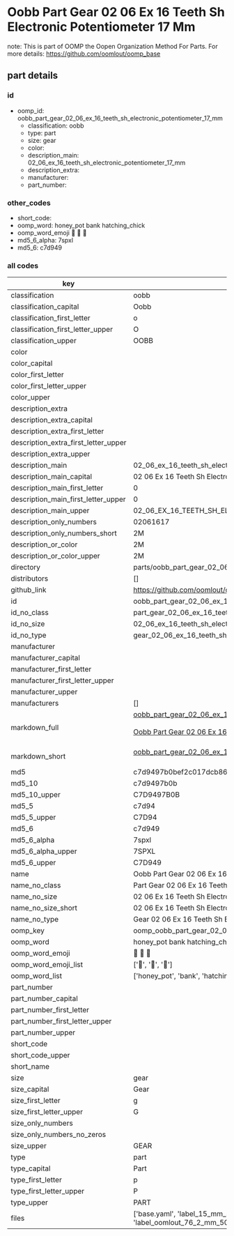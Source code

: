 # Oobb Part Gear 02 06 Ex 16 Teeth Sh Electronic Potentiometer 17 Mm  

note: This is part of OOMP the Oopen Organization Method For Parts. For more details: https://github.com/oomlout/oomp_base

##  part details





### id
* oomp_id: oobb_part_gear_02_06_ex_16_teeth_sh_electronic_potentiometer_17_mm
  * classification: oobb
  * type: part
  * size: gear
  * color: 
  * description_main: 02_06_ex_16_teeth_sh_electronic_potentiometer_17_mm
  * description_extra: 
  * manufacturer: 
  * part_number: 

### other_codes
* short_code: 
* oomp_word: honey_pot bank hatching_chick
* oomp_word_emoji :honey_pot: :bank: :hatching_chick:
* md5_6_alpha: 7spxl
* md5_6: c7d949

### all codes 
| key | value |  
| --- | --- |  
| classification | oobb |  
| classification_capital | Oobb |  
| classification_first_letter | o |  
| classification_first_letter_upper | O |  
| classification_upper | OOBB |  
| color |  |  
| color_capital |  |  
| color_first_letter |  |  
| color_first_letter_upper |  |  
| color_upper |  |  
| description_extra |  |  
| description_extra_capital |  |  
| description_extra_first_letter |  |  
| description_extra_first_letter_upper |  |  
| description_extra_upper |  |  
| description_main | 02_06_ex_16_teeth_sh_electronic_potentiometer_17_mm |  
| description_main_capital | 02 06 Ex 16 Teeth Sh Electronic Potentiometer 17 mm |  
| description_main_first_letter | 0 |  
| description_main_first_letter_upper | 0 |  
| description_main_upper | 02_06_EX_16_TEETH_SH_ELECTRONIC_POTENTIOMETER_17_MM |  
| description_only_numbers | 02061617 |  
| description_only_numbers_short | 2M |  
| description_or_color | 2M |  
| description_or_color_upper | 2M |  
| directory | parts/oobb_part_gear_02_06_ex_16_teeth_sh_electronic_potentiometer_17_mm |  
| distributors | [] |  
| github_link | https://github.com/oomlout/oomlout_oomp_part_src/tree/main/parts/oobb_part_gear_02_06_ex_16_teeth_sh_electronic_potentiometer_17_mm/working |  
| id | oobb_part_gear_02_06_ex_16_teeth_sh_electronic_potentiometer_17_mm |  
| id_no_class | part_gear_02_06_ex_16_teeth_sh_electronic_potentiometer_17_mm |  
| id_no_size | 02_06_ex_16_teeth_sh_electronic_potentiometer_17_mm |  
| id_no_type | gear_02_06_ex_16_teeth_sh_electronic_potentiometer_17_mm |  
| manufacturer |  |  
| manufacturer_capital |  |  
| manufacturer_first_letter |  |  
| manufacturer_first_letter_upper |  |  
| manufacturer_upper |  |  
| manufacturers | [] |  
| markdown_full | [oobb_part_gear_02_06_ex_16_teeth_sh_electronic_potentiometer_17_mm](https://github.com/oomlout/oomlout_oomp_part_src/tree/main/parts/oobb_part_gear_02_06_ex_16_teeth_sh_electronic_potentiometer_17_mm/working)<br>[](https://github.com/oomlout/oomlout_oomp_part_src/tree/main/parts/oobb_part_gear_02_06_ex_16_teeth_sh_electronic_potentiometer_17_mm/working)<br>[Oobb Part Gear 02 06 Ex 16 Teeth Sh Electronic Potentiometer 17 Mm](https://github.com/oomlout/oomlout_oomp_part_src/tree/main/parts/oobb_part_gear_02_06_ex_16_teeth_sh_electronic_potentiometer_17_mm/working)<br><br> |  
| markdown_short | [oobb_part_gear_02_06_ex_16_teeth_sh_electronic_potentiometer_17_mm](https://github.com/oomlout/oomlout_oomp_part_src/tree/main/parts/oobb_part_gear_02_06_ex_16_teeth_sh_electronic_potentiometer_17_mm/working)<br><br> |  
| md5 | c7d9497b0bef2c017dcb86b8f9336093 |  
| md5_10 | c7d9497b0b |  
| md5_10_upper | C7D9497B0B |  
| md5_5 | c7d94 |  
| md5_5_upper | C7D94 |  
| md5_6 | c7d949 |  
| md5_6_alpha | 7spxl |  
| md5_6_alpha_upper | 7SPXL |  
| md5_6_upper | C7D949 |  
| name | Oobb Part Gear 02 06 Ex 16 Teeth Sh Electronic Potentiometer 17 Mm |  
| name_no_class | Part Gear 02 06 Ex 16 Teeth Sh Electronic Potentiometer 17 Mm |  
| name_no_size | 02 06 Ex 16 Teeth Sh Electronic Potentiometer 17 Mm |  
| name_no_size_short | 02 06 Ex 16 Teeth Sh Electronic Potentiometer 17 Mm |  
| name_no_type | Gear 02 06 Ex 16 Teeth Sh Electronic Potentiometer 17 Mm |  
| oomp_key | oomp_oobb_part_gear_02_06_ex_16_teeth_sh_electronic_potentiometer_17_mm |  
| oomp_word | honey_pot bank hatching_chick |  
| oomp_word_emoji | :honey_pot: :bank: :hatching_chick: |  
| oomp_word_emoji_list | [':honey_pot:', ':bank:', ':hatching_chick:'] |  
| oomp_word_list | ['honey_pot', 'bank', 'hatching_chick'] |  
| part_number |  |  
| part_number_capital |  |  
| part_number_first_letter |  |  
| part_number_first_letter_upper |  |  
| part_number_upper |  |  
| short_code |  |  
| short_code_upper |  |  
| short_name |  |  
| size | gear |  
| size_capital | Gear |  
| size_first_letter | g |  
| size_first_letter_upper | G |  
| size_only_numbers |  |  
| size_only_numbers_no_zeros |  |  
| size_upper | GEAR |  
| type | part |  
| type_capital | Part |  
| type_first_letter | p |  
| type_first_letter_upper | P |  
| type_upper | PART |  
| files | ['base.yaml', 'label_15_mm_30_mm.pdf', 'label_15_mm_30_mm.svg', 'label_76_2_mm_50_8_mm.pdf', 'label_76_2_mm_50_8_mm.svg', 'label_oomlout_76_2_mm_50_8_mm.pdf', 'label_oomlout_76_2_mm_50_8_mm.svg', 'readme.md', 'working.json', 'working.yaml'] |  
